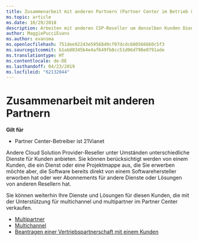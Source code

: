 ```yaml
---
title: Zusammenarbeit mit anderen Partnern (Partner Center im Betrieb über 21Vianet)
ms.topic: article
ms.date: 10/29/2018
description: Arbeiten mit anderen CSP-Reseller um denselben Kunden Dienste bereitzustellen.
author: MaggiePucciEvans
ms.author: evansma
ms.openlocfilehash: 751dee92243e5956849cf07dcdc680566660c5f3
ms.sourcegitcommit: b1ab80345b4e4af649fb8cc51d96d798e0791ade
ms.translationtype: HT
ms.contentlocale: de-DE
ms.lasthandoff: 04/23/2019
ms.locfileid: "62132044"
---
```

# <a name="work-with-other-partners"></a>Zusammenarbeit mit anderen Partnern

**Gilt für**

-   Partner Center-Betreiber ist 21Vianet


Andere Cloud Solution Provider-Reseller unter Umständen unterschiedliche Dienste für Kunden anbieten. Sie können berücksichtigt werden von einem Kunden, die ein Dienst oder eine Projektmappe aus, die Sie erwerben möchte aber, die Software bereits direkt von einem Softwarehersteller erworben hat oder wer Abonnements für andere Dienste oder Lösungen von anderen Resellern hat. 

Sie können weiterhin Ihre Dienste und Lösungen für diesen Kunden, die mit der Unterstützung für multichannel und multipartner im Partner Center verkaufen.

-   [Multipartner](multipartner.md)
-   [Multichannel](multichannel.md)
-   [Beantragen einer Vertriebspartnerschaft mit einem Kunden](request-a-relationship-with-a-customer.md)
